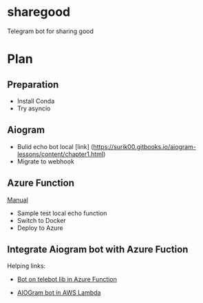 # sharegood
Telegram bot for sharing good

# Plan
## Preparation
 - Install Conda
 - Try asyncio

## Aiogram
 - Bulid echo bot local [link] (https://surik00.gitbooks.io/aiogram-lessons/content/chapter1.html)
 - Migrate to webhook

## Azure Function
[Manual](https://docs.microsoft.com/en-us/azure/azure-functions/functions-create-function-linux-custom-image?tabs=bash%2Cportal&pivots=programming-language-python#create-and-test-the-local-functions-project)

- Sample test local echo function 
- Switch to Docker
- Deploy to Azure

## Integrate Aiogram bot with Azure Fuction
Helping links:
- [Bot on telebot lib in Azure Function](https://masyan.ru/2019/10/serverless-azure-functions-telegram-python-bots/)

- [AIOGram bot in AWS Lambda](https://github.com/DavisDmitry/aiogram-aws-serverless-example/blob/master/bot.py) 